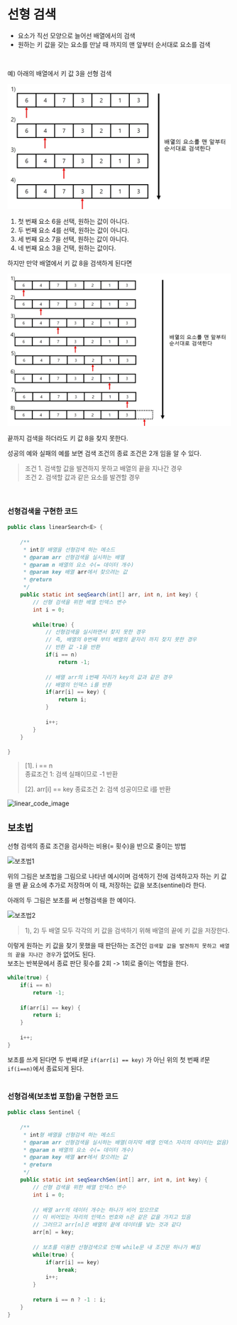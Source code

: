 # 선형 검색  

- 요소가 직선 모양으로 늘어선 배열에서의 검색  
- 원하는 키 값을 갖는 요소를 만날 때 까지의 맨 앞부터 순서대로 요소를 검색  
<br/>

예) 아래의 배열에서 키 값 3을 선형 검색

![선혐검색](https://github.com/Yoojeebee/alogorithm/blob/master/src/images/linear_search_1.jpg?raw=true)

1. 첫 번째 요소 6을 선택, 원하는 값이 아니다.
2. 두 번째 요소 4를 선택, 원하는 값이 아니다.
3. 세 번째 요소 7을 선택, 원하는 값이 아니다.  
4. 네 번째 요소 3을 건택, 원하는 값이다.

하지만 만약 배열에서 키 값 8을 검색하게 된다면  

![선혐검색](https://github.com/Yoojeebee/alogorithm/blob/master/src/images/linear_search_2.jpg?raw=true)

끝까지 검색을 하더라도 키 값 8을 찾지 못한다.

성공의 예와 실패의 예를 보면 검색 조건의 종료 조건은 2개 임을 알 수 있다.  
> 조건 1. 검색할 값을 발견하지 못하고 배열의 끝을 지나간 경우  
> 조건 2. 검색할 값과 같은 요소를 발견할 경우  

<br/>

### 선형검색을 구현한 코드  
```java
public class linearSearch<E> {

    /**
     * int형 배열을 선형검색 하는 메소드
     * @param arr 선형검색을 실시하는 배열
     * @param n 배열의 요소 수(= 데이터 개수)
     * @param key 배열 arr에서 찾으려는 값
     * @return
     */
    public static int seqSearch(int[] arr, int n, int key) {
        // 선형 검색을 위한 배열 인덱스 변수
        int i = 0;

        while(true) {
            // 선형검색을 실시하면서 찾지 못한 경우
            // 즉, 배열의 0번째 부터 배열의 끝자리 까지 찾지 못한 경우
            // 반환 값 -1을 반환
            if(i == n)
                return -1;

            // 배열 arr의 i번째 자리가 key의 값과 같은 경우
            // 배열의 인덱스 i를 반환
            if(arr[i] == key) {
                return i;
            }

            i++;
        }
    }

}
```
> [1]. i == n  
> 종료조건 1: 검색 실패이므로 -1 반환
>  
> [2]. arr[i] == key
> 종료조건 2: 검색 성공이므로 i를 반환

![linear_code_image](https://github.com/Yoojeebee/alogorithm/blob/master/src/images/linear_search_3.jpg?raw=true)  

## 보초법
선형 검색의 종료 조건을 검사하는 비용(= 횟수)을 반으로 줄이는 방법  

![보초법1](https://github.com/Yoojeebee/alogorithm/blob/master/src/images/linear_search_4_1.jpg?raw=true)  

위의 그림은 보초법을 그림으로 나타낸 예시이며 검색하기 전에 검색하고자 하는 키 값을 맨 끝 요소에 추가로 저장하며 이 때, 저장하는 값을 보초(sentinel)라 한다.  

아래의 두 그림은 보초를 써 선형검색을 한 예이다.

![보초법2](https://github.com/Yoojeebee/alogorithm/blob/master/src/images/linear_search_4.jpg?raw=true)  

> 1), 2) 두 배열 모두 각각의 키 값을 검색하기 위해 배열의 끝에 키 값을 저장한다.  

이렇게 원하는 키 값을 찾기 못했을 때 판단하는 조건인 `검색할 값을 발견하지 못하고 배열의 끝을 지나간 경우`가 없어도 된다.  
보초는 반복문에서 종료 판단 횟수를 2회 -> 1회로 줄이는 역할을 한다.   
```java
while(true) {
    if(i == n)
        return -1;

    if(arr[i] == key) {
        return i;
    }

    i++;
}
```
보초를 쓰게 된다면 두 번째 if문 `if(arr[i] == key)` 가 아닌 위의 첫 번째 if문 `if(i==n)`에서 종료되게 된다.  
<br/>

### 선형검색(보초법 포함)을 구현한 코드
```java
public class Sentinel {

    /**
     * int형 배열을 선형검색 하는 메소드
     * @param arr 선형검색을 실시하는 배열(마지막 배열 인덱스 자리의 데이터는 없음)
     * @param n 배열의 요소 수(= 데이터 개수)
     * @param key 배열 arr에서 찾으려는 값
     * @return
     */
    public static int seqSearchSen(int[] arr, int n, int key) {
        // 선형 검색을 위한 배열 인덱스 변수
        int i = 0;

        // 배열 arr의 데이터 개수는 하나가 비어 있으므로
        // 이 비어있는 자리의 인덱스 번호와 n은 같은 값을 가지고 있음
        // 그러므고 arr[n]은 배열의 끝에 데이터를 넣는 것과 같다
        arr[n] = key;

        // 보초를 이용한 선형검색으로 인해 while문 내 조건문 하나가 빠짐
        while(true) {
            if(arr[i] == key)
                break;
            i++;
        }

        return i == n ? -1 : i;
    }
}
```
